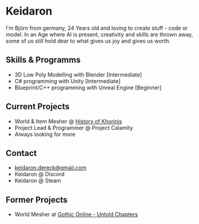 

# Keidaron # 
I'm Björn from germany, 24 Years old and loving to create stuff - code or model.
In an Age where AI is present, creativity and skills are thrown away, some of us still hold dear to what gives us joy and gives us worth.

## Skills & Programms ##
- 3D Low Poly Modelling with Blender [Intermediate]
- C# programming with Unity [Intermediate]
- Blueprint/C++ programming with Unreal Engine [Beginner]

## Current Projects ##
- World & Item Mesher @ [History of Khorinis](https://discord.gg/EngNfZr4QH)
- Project Lead & Programmer @ Project Calamity
- Always looking for more

## Contact ##
- keidaron.dereck@gmail.com
- Keidaron @ Discord
- Keidaron @ Steam


## Former Projects ##
- World Mesher at [Gothic Online - Untold Chapters](https://forum.gouc.de/)

<!-- ## Some of my Work ##

<details>
  <summary>>> Gothic Untold Chapters</summary>
  Gothic Untold Chapters is the first project I started working on early 2023.
  It's a multiplayer modification and the biggest Roleplay Server for Gothic.
  
  Since I hadn't much experience with the engine they were working with I had a lot of trouble starting out.
  But the more work I did, the better the results.
  My Tasks are:
  - Cleaning and improving the World overall
  - Creating new locations 
  - Changing current buildings to liking of the player
  <br>
  
  <details>
    <summary>>> Innos Church </summary>
      This was basically my first big project, which took a lot of Time.
      I had to not just build onto the mesh but to clean it first - it was a god damn mess.
      <br>
      <img src="https://github.com/Keidaron/Keidaron/blob/main/Church_001.png">
      <br>
  </details>
</details>
-->


<!---
Keidaron/Keidaron is a ✨ special ✨ repository because its `README.md` (this file) appears on your GitHub profile.
You can click the Preview link to take a look at your changes.
--->
